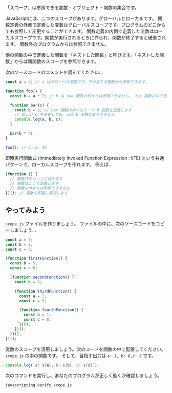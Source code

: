 「スコープ」は参照できる変数・オブジェクト・関数の集合です。

JavaScriptには、二つのスコープがあります。グローバルとローカルです。
関数定義の外側で定義した変数はグローバルスコープです。プログラムのどこからでも参照して変更することができます。
関数定義の内側で定義した変数はローカルスコープです。関数が実行されるときに作られ、関数が終了すると破棄されます。
関数外のプログラムからは参照できません。

他の関数の中で定義した関数を「ネストした関数」と呼びます。「ネストした関数」からは親関数のスコープを参照できます。

次のソースコードのコメントを読んでください...

```js
const a = 4; // a はグローバル変数です。下の全ての関数から参照できます。

function foo() {
  const b = a * 3; // b は foo 関数の外からは参照できません。 foo 関数の中で定義した関数 bar からは参照できます。

  function bar(c) {
    const b = 2; // bar 関数の中でもう一つ b 変数を定義します
    // 新しい b を変更しても、元の b 変数は変わりません。
    console.log(a, b, c);
  }

  bar(b * 4);
}

foo(); // 4, 2, 48
```

即時実行関数式 (Immediately Invoked Function Expression : IIFE) という共通パターンで、ローカルスコープを作れます。
例えば...

```js
(function () {
  // 関数式をカッコで括ります
  // 変数はここで定義します
  // 関数の外からは参照できません
})(); // 関数を即座に実行します
```

## やってみよう

`scope.js` ファイルを作りましょう。
ファイルの中に、次のソースコードをコピーしましょう...

```js
const a = 1;
const b = 2;
const c = 3;

(function firstFunction() {
  const b = 5;
  const c = 6;

  (function secondFunction() {
    const b = 8;

    (function thirdFunction() {
      const a = 7;
      const c = 9;

      (function fourthFunction() {
        const a = 1;
        const c = 8;
      })();
    })();
  })();
})();
```

変数のスコープを活用しましょう。次のコードを関数の中に配置してください。`scope.js` の中の関数です。
そして、目指す出力は `a: 1, b: 8,c: 6` です。

```js
console.log(`a: ${a}, b: ${b}, c: ${c}`);
```

次のコマンドを実行し、あなたのプログラムが正しく動くか確認しましょう。

`javascripting verify scope.js`
